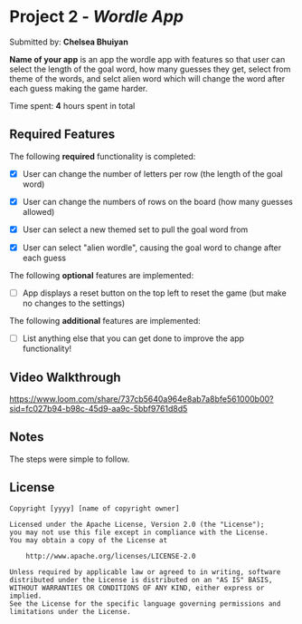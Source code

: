 # Project 2 - *Wordle App*

Submitted by: **Chelsea Bhuiyan**

**Name of your app** is an app the wordle app with features so that user can select the length of the goal word, how many guesses they get, select from theme of the words, and selct alien word which will change the word after each guess making the game harder. 

Time spent: **4** hours spent in total

## Required Features

The following **required** functionality is completed:

- [x] User can change the number of letters per row (the length of the goal word)
- [x] User can change the numbers of rows on the board (how many guesses allowed)
- [x] User can select a new themed set to pull the goal word from
- [x] User can select "alien wordle", causing the goal word to change after each guess


The following **optional** features are implemented:

- [ ] App displays a reset button on the top left to reset the game (but make no changes to the settings)

The following **additional** features are implemented:

- [ ] List anything else that you can get done to improve the app functionality!

## Video Walkthrough
https://www.loom.com/share/737cb5640a964e8ab7a8bfe561000b00?sid=fc027b94-b98c-45d9-aa9c-5bbf9761d8d5

## Notes

The steps were simple to follow.

## License

    Copyright [yyyy] [name of copyright owner]

    Licensed under the Apache License, Version 2.0 (the "License");
    you may not use this file except in compliance with the License.
    You may obtain a copy of the License at

        http://www.apache.org/licenses/LICENSE-2.0

    Unless required by applicable law or agreed to in writing, software
    distributed under the License is distributed on an "AS IS" BASIS,
    WITHOUT WARRANTIES OR CONDITIONS OF ANY KIND, either express or implied.
    See the License for the specific language governing permissions and
    limitations under the License.
